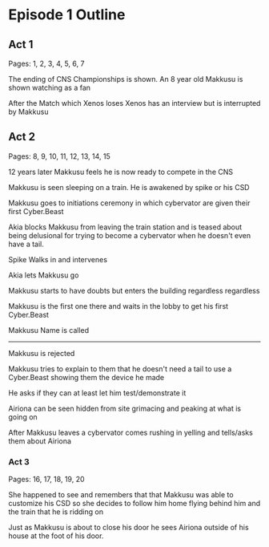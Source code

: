 # Episode 1 Outline
## Act 1
Pages: 1, 2, 3, 4, 5, 6, 7

The ending of CNS Championships is shown. An 8 year old Makkusu is shown watching as a fan

After the Match which Xenos loses Xenos has an interview but is interrupted by Makkusu

## Act 2
Pages: 8, 9, 10, 11, 12, 13, 14, 15

12 years later Makkusu feels he is now ready to compete in the CNS

Makkusu is seen sleeping on a train. He is awakened by spike or his CSD
  
Makkusu goes to initiations ceremony in which cybervator are given their first Cyber.Beast

Akia blocks Makkusu from leaving the train station and is teased about being delusional for trying to become a cybervator when he doesn't even have a tail. 

Spike Walks in and intervenes

Akia lets Makkusu go

Makkusu starts to have doubts but enters the building regardless regardless

Makkusu is the first one there and waits in the lobby to get his first Cyber.Beast

Makkusu Name is called

--------------

Makkusu is rejected

Makkusu tries to explain to them that he doesn't need a tail to use a Cyber.Beast showing them the device he made

He asks if they can at least let him test/demonstrate it

Airiona can be seen hidden from site grimacing and peaking at what is going on

After Makkusu leaves a cybervator comes rushing in yelling and tells/asks them about Airiona

### Act 3
Pages: 16, 17, 18, 19, 20


She happened to see and remembers that that Makkusu was able to customize his CSD so she decides to follow him home flying behind him and the train that he is ridding on

Just as Makkusu is about to close his door he sees Airiona outside of his house at the foot of his door.



